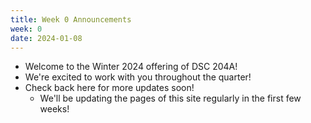 ```yaml
---
title: Week 0 Announcements
week: 0
date: 2024-01-08
---
```


* Welcome to the Winter 2024 offering of DSC 204A!
* We're excited to work with you throughout the quarter!
* Check back here for more updates soon!
    * We'll be updating the pages of this site regularly in the first few weeks!
